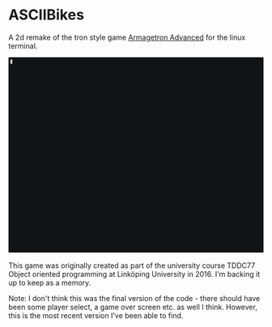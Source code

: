 # ASCIIBikes

A 2d remake of the tron style game [Armagetron Advanced](https://www.armagetronad.org/) for the linux terminal.

![Asciinema recording of ASCIIBikes](./asciibikes.gif)

This game was originally created as part of the university course TDDC77 Object oriented programming at Linköping
University in 2016. I'm backing it up to keep as a memory.

Note: I don't think this was the final version of the code - there should have been some player select, a game over
screen etc. as well I think. However, this is the most recent version I've been able to find.
